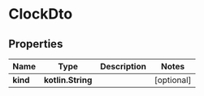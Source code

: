 
# ClockDto

## Properties
Name | Type | Description | Notes
------------ | ------------- | ------------- | -------------
**kind** | **kotlin.String** |  |  [optional]



